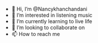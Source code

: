 - 👋 Hi, I’m @Nancykhanchandani
- 👀 I’m interested in listening music
- 🌱 I’m currently learning to live life
- 💞️ I’m looking to collaborate on 
- 📫 How to reach me 

<!---
Nancykhanchandani/Nancykhanchandani is a ✨ special ✨ repository because its `README.md` (this file) appears on your GitHub profile.
You can click the Preview link to take a look at your changes.
--->
